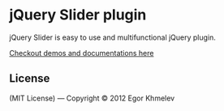# jQuery Slider plugin

jQuery Slider is easy to use and multifunctional jQuery plugin.

[Checkout demos and documentations here](http://hmelyoff.github.com/jslider/)

## License

(MIT License) — Copyright &copy; 2012 Egor Khmelev
